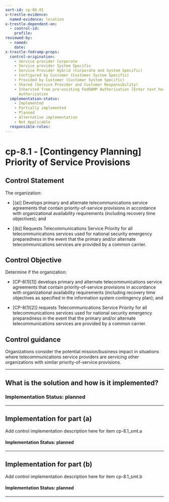 ```yaml
---
sort-id: cp-08.01
x-trestle-evidence:
  named-evidence: location
x-trestle-dependent-on:
  - control-id:
    profile:
reviewed-by:
  - named:
    date:
x-trestle-fedramp-props:
  control-origination:
    - Service provider Corporate
    - Service provider System Specific
    - Service Provider Hybrid (Corporate and System Specific)
    - Configured by Customer (Customer System Specific)
    - Provided by Customer (Customer System Specific)
    - Shared (Service Provider and Customer Responsibility)
    - Inherited from pre-existing FedRAMP Authorization [Enter text here], Date of
      Authorization
  implementation-status:
    - Implemented
    - Partially implemented
    - Planned
    - Alternative implementation
    - Not Applicable
  responsible-roles:
---
```


# cp-8.1 - \[Contingency Planning\] Priority of Service Provisions

## Control Statement

The organization:

- \[(a)\] Develops primary and alternate telecommunications service agreements that contain priority-of-service provisions in accordance with organizational availability requirements (including recovery time objectives); and

- \[(b)\] Requests Telecommunications Service Priority for all telecommunications services used for national security emergency preparedness in the event that the primary and/or alternate telecommunications services are provided by a common carrier.

## Control Objective

Determine if the organization:

- \[CP-8(1)[1]\] develops primary and alternate telecommunications service agreements that contain priority-of-service provisions in accordance with organizational availability requirements (including recovery time objectives as specified in the information system contingency plan); and

- \[CP-8(1)[2]\] requests Telecommunications Service Priority for all telecommunications services used for national security emergency preparedness in the event that the primary and/or alternate telecommunications services are provided by a common carrier.

## Control guidance

Organizations consider the potential mission/business impact in situations where telecommunications service providers are servicing other organizations with similar priority-of-service provisions.

______________________________________________________________________

## What is the solution and how is it implemented?

### Implementation Status: planned

______________________________________________________________________

## Implementation for part (a)

Add control implementation description here for item cp-8.1_smt.a

#### Implementation Status: planned

______________________________________________________________________

## Implementation for part (b)

Add control implementation description here for item cp-8.1_smt.b

#### Implementation Status: planned

______________________________________________________________________
